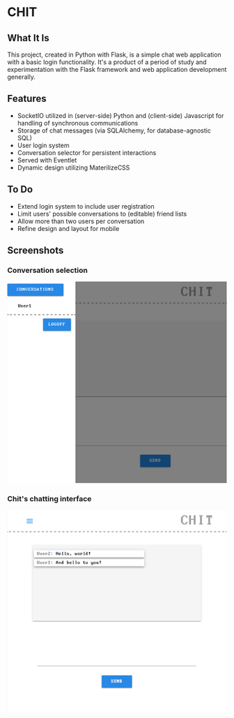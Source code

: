 # CHIT

## What It Is
This project, created in Python with Flask, is a simple chat web application with a basic login functionality. It's a product of a period of study and experimentation with the Flask framework and web application development generally.

## Features
* SocketIO utilized in (server-side) Python and (client-side) Javascript for handling of synchronous communications
* Storage of chat messages (via SQLAlchemy, for database-agnostic SQL)
* User login system
* Conversation selector for persistent interactions
* Served with Eventlet
* Dynamic design utilizing MaterilizeCSS

## To Do
* Extend login system to include user registration
* Limit users' possible conversations to (editable) friend lists
* Allow more than two users per conversation
* Refine design and layout for mobile

## Screenshots
### Conversation selection
![Conversation selection](https://github.com/nasanos/Chit/blob/master/ex_img1.png)

### Chit's chatting interface
![Chit's chatting action](https://github.com/nasanos/Chit/blob/master/ex_img2.png)

